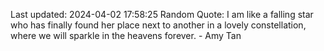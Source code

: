 Last updated: 2024-04-02 17:58:25
Random Quote: I am like a falling star who has finally found her place next to another in a lovely constellation, where we will sparkle in the heavens forever. - Amy Tan